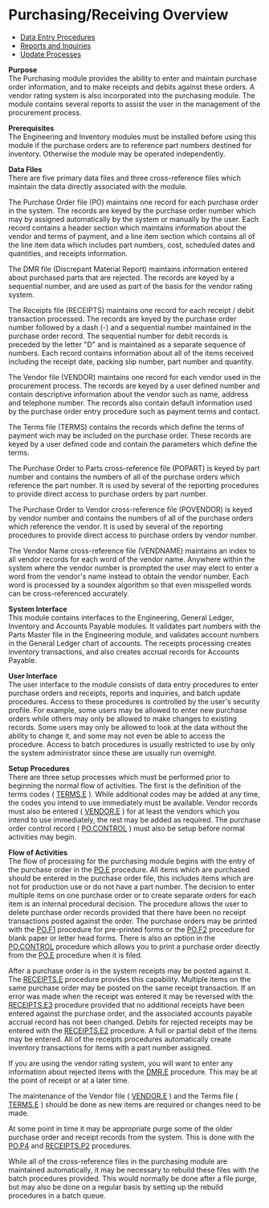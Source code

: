 # Purchasing/Receiving Overview

<PageHeader />

- [Data Entry Procedures](PUR-ENTRY/README.md)
- [Reports and Inquiries](PUR-REPORT/README.md)
- [Update Processes](PUR-PROCESS/README.md)

**Purpose**  
The Purchasing module provides the ability to enter and maintain purchase
order information, and to make receipts and debits against these orders. A
vendor rating system is also incorporated into the purchasing module. The
module contains several reports to assist the user in the management of the
procurement process.

**Prerequisites**  
The Engineering and Inventory modules must be installed before using this
module if the purchase orders are to reference part numbers destined for
inventory. Otherwise the module may be operated independently.

**Data Files**  
There are five primary data files and three cross-reference files which
maintain the data directly associated with the module.  
  
The Purchase Order file (PO) maintains one record for each purchase order in
the system. The records are keyed by the purchase order number which may by
assigned automatically by the system or manually by the user. Each record
contains a header section which maintains information about the vendor and
terms of payment, and a line item section which contains all of the line item
data which includes part numbers, cost, scheduled dates and quantities, and
receipts information.  
  
The DMR file (Discrepant Material Report) maintains information entered about
purchased parts that are rejected. The records are keyed by a sequential
number, and are used as part of the basis for the vendor rating system.  
  
The Receipts file (RECEIPTS) maintains one record for each receipt / debit
transaction processed. The records are keyed by the purchase order number
followed by a dash (-) and a sequential number maintained in the purchase
order record. The sequential number for debit records is preceded by the
letter "D" and is maintained as a separate sequence of numbers. Each record
contains information about all of the items received including the receipt
date, packing slip number, part number and quantity.  
  
The Vendor file (VENDOR) maintains one record for each vendor used in the
procurement process. The records are keyed by a user defined number and
contain descriptive information about the vendor such as name, address and
telephone number. The records also contain default information used by the
purchase order entry procedure such as payment terms and contact.  
  
The Terms file (TERMS) contains the records which define the terms of payment
wich may be included on the purchase order. These records are keyed by a user
defined code and contain the parameters which define the terms.  
  
The Purchase Order to Parts cross-reference file (POPART) is keyed by part
number and contains the numbers of all of the purchase orders which reference
the part number. It is used by several of the reporting procedures to provide
direct access to purchase orders by part number.  
  
The Purchase Order to Vendor cross-reference file (POVENDOR) is keyed by
vendor number and contains the numbers of all of the purchase orders which
reference the vendor. It is used by several of the reporting procedures to
provide direct access to purchase orders by vendor number.  
  
The Vendor Name cross-reference file (VENDNAME) maintains an index to all
vendor records for each word of the vendor name. Anywhere within the system
where the vendor number is prompted the user may elect to enter a word from
the vendor's name instead to obtain the vendor number. Each word is processed
by a soundex algorithm so that even misspelled words can be cross-referenced
accurately.

**System Interface**  
This module contains interfaces to the Engineering, General Ledger, Inventory
and Accounts Payable modules. It validates part numbers with the Parts Master
file in the Engineering module, and validates account numbers in the General
Ledger chart of accounts. The receipts processing creates inventory
transactions, and also creates accrual records for Accounts Payable.

**User Interface**  
The user interface to the module consists of data entry procedures to enter
purchase orders and receipts, reports and inquiries, and batch update
procedures. Access to these procedures is controlled by the user's security
profile. For example, some users may be allowed to enter new purchase orders
while others may only be allowed to make changes to existing records. Some
users may only be allowed to look at the data without the ability to change
it, and some may not even be able to access the procedure. Access to batch
procedures is usually restricted to use by only the system administrator since
these are usually run overnight.

**Setup Procedures**  
There are three setup processes which must be performed prior to beginning the normal flow of activities. The first is the definition of the terms codes ( [TERMS.E](../../rover/AP-OVERVIEW/AP-ENTRY/TERMS-E/README.md) ). While additional codes may be added at any time, the codes you intend to use immediately must be available. Vendor records must also be entered ( [VENDOR.E](../../rover/AP-OVERVIEW/AP-ENTRY/VENDOR-E/README.md) ) for at least the vendors which you intend to use immediately, the rest may be added as required. The purchase order control record ( [PO.CONTROL](PUR-ENTRY/PO-CONTROL/README.md) ) must also be setup before normal activities may begin.

**Flow of Activities**  
The flow of processing for the purchasing module begins with the entry of the purchase order in the [PO.E](PUR-ENTRY/PO-E/README.md) procedure. All items which are purchased should be entered in the purchase order file, this includes items which are not for production use or do not have a part number. The decision to enter multiple items on one purchase order or to create separate orders for each item is an internal procedural decision. The procedure allows the user to delete purchase order records provided that there have been no receipt transactions posted against the order. The purchase orders may be printed with the [PO.F1](PUR-REPORT/PO-F1/README.md) procedure for pre-printed forms or the [PO.F2](PUR-REPORT/PO-F2/README.md) procedure for blank paper or letter head forms. There is also an option in the [PO.CONTROL](PUR-ENTRY/PO-CONTROL/README.md) procedure which allows you to print a purchase order directly from the [PO.E](PUR-ENTRY/PO-E/README.md) procedure when it is filed.
  
After a purchase order is in the system receipts may be posted against it. The [RECEIPTS.E](PUR-ENTRY/RECEIPTS-E/README.md) procedure provides this capability. Multiple items on the same purchase order may be posted on the same receipt transaction. If an error was made when the receipt was entered it may be reversed with the [RECEIPTS.E3](PUR-ENTRY/RECEIPTS-E3/README.md) procedure provided that no additional receipts have been entered against the purchase order, and the associated accounts payable accrual record has not been changed. Debits for rejected receipts may be entered with the [RECEIPTS.E2](PUR-ENTRY/RECEIPTS-E2/README.md) procedure. A full or partial debit of the items may be entered. All of the receipts procedures automatically create inventory transactions for items with a part number assigned.
  
If you are using the vendor rating system, you will want to enter any information about rejected items with the [DMR.E](PUR-ENTRY/DMR-E/README.md) procedure. This may be at the point of receipt or at a later time.
  
The maintenance of the Vendor file ( [VENDOR.E](../../rover/AP-OVERVIEW/AP-ENTRY/VENDOR-E/README.md) ) and the Terms file ( [TERMS.E](../../rover/AP-OVERVIEW/AP-ENTRY/TERMS-E/README.md) ) should be done as new items are required or changes need to be made.
  
At some point in time it may be appropriate purge some of the older purchase order and receipt records from the system. This is done with the [PO.P4](PUR-PROCESS/PO-P4/README.md) and [RECEIPTS.P2](PUR-PROCESS/RECEIPTS-P2/README.md) procedures.
  
While all of the cross-reference files in the purchasing module are maintained
automatically, it may be necessary to rebuild these files with the batch
procedures provided. This would normally be done after a file purge, but may
also be done on a regular basis by setting up the rebuild procedures in a
batch queue.

<badge text= "Version 8.10.57" vertical="middle" />

<PageFooter />
